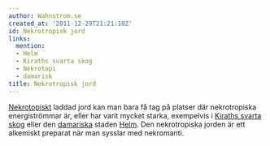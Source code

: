```yaml
---
author: Wahnstrom.se
created_at: '2011-12-29T21:21:10Z'
id: Nekrotropisk jord
links:
  mention:
  - Helm
  - Kiraths svarta skog
  - Nekrotopi
  - damarisk
title: Nekrotropisk jord
---
```


[Nekrotopiskt] laddad jord kan man bara få tag på platser där nekrotropiska energiströmmar är, eller
har varit mycket starka, exempelvis i [Kiraths svarta skog] eller den [damariska] staden [Helm]. Den
nekrotropiska jorden är ett alkemiskt preparat när man sysslar med nekromanti.

  [Nekrotopiskt]: Nekrotopi
  [Kiraths svarta skog]: Kiraths_svarta_skog
  [damariska]: damarisk
  [Helm]: Helm
